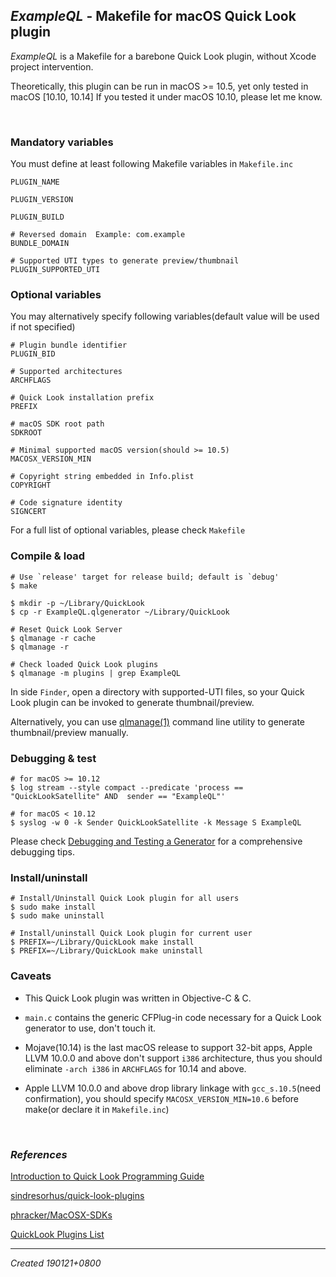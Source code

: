 ## *ExampleQL* - Makefile for macOS Quick Look plugin

*ExampleQL* is a Makefile for a barebone Quick Look plugin, without Xcode project intervention.

Theoretically, this plugin can be run in macOS >= 10.5, yet only tested in macOS [10.10, 10.14]
If you tested it under macOS 10.10, please let me know.

<br>

### Mandatory variables

You must define at least following Makefile variables in ```Makefile.inc```

```
PLUGIN_NAME

PLUGIN_VERSION

PLUGIN_BUILD

# Reversed domain  Example: com.example
BUNDLE_DOMAIN

# Supported UTI types to generate preview/thumbnail
PLUGIN_SUPPORTED_UTI
```

### Optional variables

You may alternatively specify following variables(default value will be used if not specified)

```
# Plugin bundle identifier
PLUGIN_BID

# Supported architectures
ARCHFLAGS

# Quick Look installation prefix
PREFIX

# macOS SDK root path
SDKROOT

# Minimal supported macOS version(should >= 10.5)
MACOSX_VERSION_MIN

# Copyright string embedded in Info.plist
COPYRIGHT

# Code signature identity
SIGNCERT
```

For a full list of optional variables, please check `Makefile`

### Compile & load

```
# Use `release' target for release build; default is `debug'
$ make

$ mkdir -p ~/Library/QuickLook
$ cp -r ExampleQL.qlgenerator ~/Library/QuickLook

# Reset Quick Look Server
$ qlmanage -r cache
$ qlmanage -r

# Check loaded Quick Look plugins
$ qlmanage -m plugins | grep ExampleQL
```

In side `Finder`, open a directory with supported-UTI files, so your  Quick Look plugin can be invoked to generate thumbnail/preview.

Alternatively, you can use [qlmanage(1)](x-man-page://1/qlmanage) command line utility to generate thumbnail/preview manually.

### Debugging & test

```
# for macOS >= 10.12
$ log stream --style compact --predicate 'process == "QuickLookSatellite" AND  sender == "ExampleQL"'

# for macOS < 10.12
$ syslog -w 0 -k Sender QuickLookSatellite -k Message S ExampleQL
```

Please check [Debugging and Testing a Generator](https://developer.apple.com/library/archive/documentation/UserExperience/Conceptual/Quicklook_Programming_Guide/Articles/QLDebugTest.html) for a comprehensive debugging tips.

### Install/uninstall

```
# Install/Uninstall Quick Look plugin for all users
$ sudo make install
$ sudo make uninstall

# Install/uninstall Quick Look plugin for current user
$ PREFIX=~/Library/QuickLook make install
$ PREFIX=~/Library/QuickLook make uninstall
```

### Caveats

* This Quick Look plugin was written in Objective-C & C.

* `main.c` contains the generic CFPlug-in code necessary for a Quick Look generator to use, don't touch it.

* Mojave(10.14) is the last macOS release to support 32-bit apps, Apple LLVM 10.0.0 and above don't support `i386` architecture, thus you should eliminate `-arch i386` in `ARCHFLAGS` for 10.14 and above.

* Apple LLVM 10.0.0 and above drop library linkage with `gcc_s.10.5`(need confirmation), you should specify `MACOSX_VERSION_MIN=10.6` before make(or declare it in `Makefile.inc`)

<br>

### *References*

[Introduction to Quick Look Programming Guide](https://developer.apple.com/library/archive/documentation/UserExperience/Conceptual/Quicklook_Programming_Guide/Introduction/Introduction.html)

[sindresorhus/quick-look-plugins](https://github.com/sindresorhus/quick-look-plugins)

[phracker/MacOSX-SDKs](https://github.com/phracker/MacOSX-SDKs)

[QuickLook Plugins List](http://www.quicklookplugins.com)

---

*Created 190121+0800*

